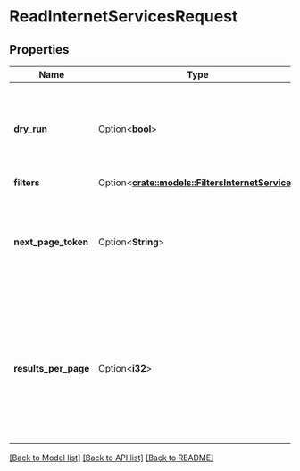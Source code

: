 # ReadInternetServicesRequest

## Properties

Name | Type | Description | Notes
------------ | ------------- | ------------- | -------------
**dry_run** | Option<**bool**> | If true, checks whether you have the required permissions to perform the action. | [optional]
**filters** | Option<[**crate::models::FiltersInternetService**](FiltersInternetService.md)> |  | [optional]
**next_page_token** | Option<**String**> | The token to request the next page of results. Each token refers to a specific page. | [optional]
**results_per_page** | Option<**i32**> | The maximum number of logs returned in a single response (between `1` and `1000`, both included). By default, `100`. | [optional]

[[Back to Model list]](../README.md#documentation-for-models) [[Back to API list]](../README.md#documentation-for-api-endpoints) [[Back to README]](../README.md)


